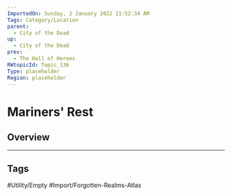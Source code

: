 ```yaml
---
ImportedOn: Sunday, 2 January 2022 11:52:34 AM
Tags: Category/Location
parent:
  - City of the Dead
up:
  - City of the Dead
prev:
  - The Hall of Heroes
RWtopicId: Topic_136
Type: placeholder
Region: placeholder
---
```

# Mariners' Rest
## Overview

---
## Tags
#Utility/Empty #Import/Forgotten-Realms-Atlas


